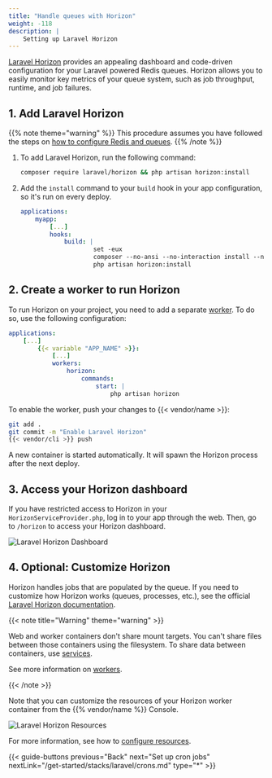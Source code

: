 ```yaml
---
title: "Handle queues with Horizon"
weight: -118
description: |
    Setting up Laravel Horizon
---
```


[Laravel Horizon](https://laravel.com/docs/master/horizon#main-content) provides an appealing dashboard and code-driven configuration
for your Laravel powered Redis queues.
Horizon allows you to easily monitor key metrics of your queue system,
such as job throughput, runtime, and job failures.

## 1. Add Laravel Horizon

{{% note theme="warning" %}}
This procedure assumes you have followed the steps on [how to configure Redis and queues](/get-started/stacks/laravel/setup-redis#5-use-redis-for-laravel-queues).
{{% /note %}}

1. To add Laravel Horizon, run the following command:

   ```bash {location="Terminal"}
   composer require laravel/horizon && php artisan horizon:install
   ```

2. Add the `install` command to your `build` hook in your app configuration, so it's run on every deploy.

   ```yaml {configFile="app"}
   applications:
       myapp:
           [...]
           hooks:
               build: |
                       set -eux
                       composer --no-ansi --no-interaction install --no-progress --prefer-dist --optimize-autoloader --no-dev
                       php artisan horizon:install
   ```

## 2. Create a worker to run Horizon

To run Horizon on your project, you need to add a separate [worker](/create-apps/app-reference/single-runtime-image#workers).
To do so, use the following configuration:

```yaml {configFile="app"}
applications:
    [...]
        {{< variable "APP_NAME" >}}:
            [...]
            workers:
                horizon:
                    commands:
                        start: |
                            php artisan horizon
```

To enable the worker, push your changes to {{< vendor/name >}}:

```bash {location="Terminal"}
git add .
git commit -m "Enable Laravel Horizon"
{{< vendor/cli >}} push
```

A new container is started automatically.
It will spawn the Horizon process after the next deploy.

## 3. Access your Horizon dashboard

If you have restricted access to Horizon in your `HorizonServiceProvider.php`,
log in to your app through the web. 
Then, go to `/horizon` to access your Horizon dashboard.

![Laravel Horizon Dashboard](/images/guides/laravel/horizon-dashboard.png "0.5")

## 4. Optional: Customize Horizon

Horizon handles jobs that are populated by the queue.
If you need to customize how Horizon works (queues, processes, etc.),
see the official [Laravel Horizon documentation](https://laravel.com/docs/master/horizon#main-content).

{{< note title="Warning" theme="warning" >}}

Web and worker containers don't share mount targets.
You can't share files between those containers using the filesystem.
To share data between containers, use [services](/add-services/_index.md).

See more information on [workers](/create-apps/app-reference/single-runtime-image#workers).

{{< /note >}}

Note that you can customize the resources of your Horizon worker container from the {{% vendor/name %}} Console.

![Laravel Horizon Resources](/images/guides/laravel/horizon-resources.png "0.5")

For more information, see how to [configure resources](/manage-resources/adjust-resources.md).

{{< guide-buttons previous="Back" next="Set up cron jobs" nextLink="/get-started/stacks/laravel/crons.md" type="*" >}}